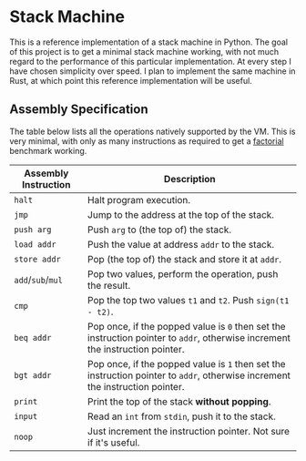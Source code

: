 # Stack Machine

This is a reference implementation of a stack machine in Python. The goal of
this project is to get a minimal stack machine working, with not much regard
to the performance of this particular implementation. At every step I have
chosen simplicity over speed. I plan to implement the same machine in Rust,
at which point this reference implementation will be useful.

## Assembly Specification

The table below lists all the operations natively supported by the VM. This is
very minimal, with only as many instructions as required to get a
[factorial](factorial.asm) benchmark working.

| Assembly Instruction | Description                                                                                                                   |
| -------------------- | ----------------------------------------------------------------------------------------------------------------------------- |
| `halt`               | Halt program execution.                                                                                                       |
| `jmp`                | Jump to the address at the top of the stack.                                                                                  |
| `push arg`           | Push `arg` to (the top of) the stack.                                                                                         |
| `load addr`          | Push the value at address `addr` to the stack.                                                                                |
| `store addr`         | Pop (the top of) the stack and store it at `addr`.                                                                            |
| `add`/`sub`/`mul`    | Pop two values, perform the operation, push the result.                                                                       |
| `cmp`                | Pop the top two values `t1` and `t2`. Push `sign(t1 - t2)`.                                                                   |
| `beq addr`           | Pop once, if the popped value is `0` then set the instruction pointer to `addr`, otherwise increment the instruction pointer. |
| `bgt addr`           | Pop once, if the popped value is `1` then set the instruction pointer to `addr`, otherwise increment the instruction pointer. |
| `print`              | Print the top of the stack **without popping**.                                                                               |
| `input`              | Read an `int` from `stdin`, push it to the stack.                                                                             |
| `noop`               | Just increment the instruction pointer. Not sure if it's useful.                                                              |
